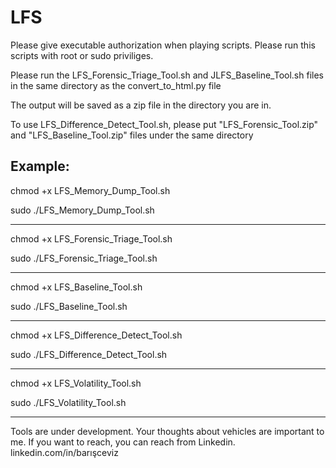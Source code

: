 # LFS


Please give executable authorization when playing scripts. Please run this scripts with root or sudo priviliges.


Please run the LFS_Forensic_Triage_Tool.sh and JLFS_Baseline_Tool.sh files in the same directory as the convert_to_html.py file


The output will be saved as a zip file in the directory you are in.


To use LFS_Difference_Detect_Tool.sh, please put "LFS_Forensic_Tool.zip" and "LFS_Baseline_Tool.zip" files under the same directory


Example:
----------------------------------------------------------


chmod +x LFS_Memory_Dump_Tool.sh


sudo ./LFS_Memory_Dump_Tool.sh


----------------------------------------------------------

chmod +x LFS_Forensic_Triage_Tool.sh


sudo ./LFS_Forensic_Triage_Tool.sh


----------------------------------------------------------

chmod +x LFS_Baseline_Tool.sh


sudo ./LFS_Baseline_Tool.sh


----------------------------------------------------------

chmod +x LFS_Difference_Detect_Tool.sh


sudo ./LFS_Difference_Detect_Tool.sh


----------------------------------------------------------


chmod +x LFS_Volatility_Tool.sh


sudo ./LFS_Volatility_Tool.sh


----------------------------------------------------------
Tools are under development. Your thoughts about vehicles are important to me. If you want to reach, you can reach from Linkedin.
linkedin.com/in/barışceviz 




